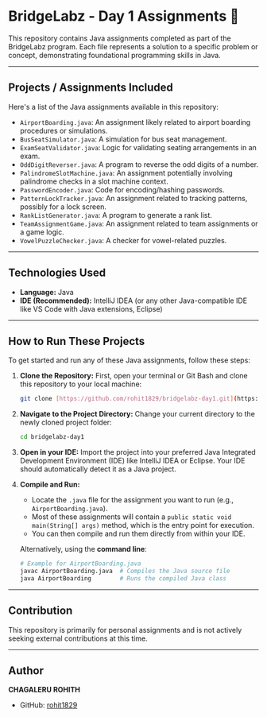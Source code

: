 # BridgeLabz - Day 1 Assignments 🚀

This repository contains Java assignments completed as part of the BridgeLabz program. Each file represents a solution to a specific problem or concept, demonstrating foundational programming skills in Java.

---

## Projects / Assignments Included

Here's a list of the Java assignments available in this repository:

* `AirportBoarding.java`: An assignment likely related to airport boarding procedures or simulations.
* `BusSeatSimulator.java`: A simulation for bus seat management.
* `ExamSeatValidator.java`: Logic for validating seating arrangements in an exam.
* `OddDigitReverser.java`: A program to reverse the odd digits of a number.
* `PalindromeSlotMachine.java`: An assignment potentially involving palindrome checks in a slot machine context.
* `PasswordEncoder.java`: Code for encoding/hashing passwords.
* `PatternLockTracker.java`: An assignment related to tracking patterns, possibly for a lock screen.
* `RankListGenerator.java`: A program to generate a rank list.
* `TeamAssignmentGame.java`: An assignment related to team assignments or a game logic.
* `VowelPuzzleChecker.java`: A checker for vowel-related puzzles.

---

## Technologies Used

* **Language:** Java
* **IDE (Recommended):** IntelliJ IDEA (or any other Java-compatible IDE like VS Code with Java extensions, Eclipse)

---

## How to Run These Projects

To get started and run any of these Java assignments, follow these steps:

1.  **Clone the Repository:**
    First, open your terminal or Git Bash and clone this repository to your local machine:
    ```bash
    git clone [https://github.com/rohit1829/bridgelabz-day1.git](https://github.com/rohit1829/bridgelabz-day1.git)
    ```

2.  **Navigate to the Project Directory:**
    Change your current directory to the newly cloned project folder:
    ```bash
    cd bridgelabz-day1
    ```

3.  **Open in your IDE:**
    Import the project into your preferred Java Integrated Development Environment (IDE) like IntelliJ IDEA or Eclipse. Your IDE should automatically detect it as a Java project.

4.  **Compile and Run:**
    * Locate the `.java` file for the assignment you want to run (e.g., `AirportBoarding.java`).
    * Most of these assignments will contain a `public static void main(String[] args)` method, which is the entry point for execution.
    * You can then compile and run them directly from within your IDE.

    Alternatively, using the **command line**:
    ```bash
    # Example for AirportBoarding.java
    javac AirportBoarding.java  # Compiles the Java source file
    java AirportBoarding        # Runs the compiled Java class
    ```

---

## Contribution

This repository is primarily for personal assignments and is not actively seeking external contributions at this time.

---

## Author

**CHAGALERU ROHITH**
* GitHub: [rohit1829](https://github.com/rohit1829)
